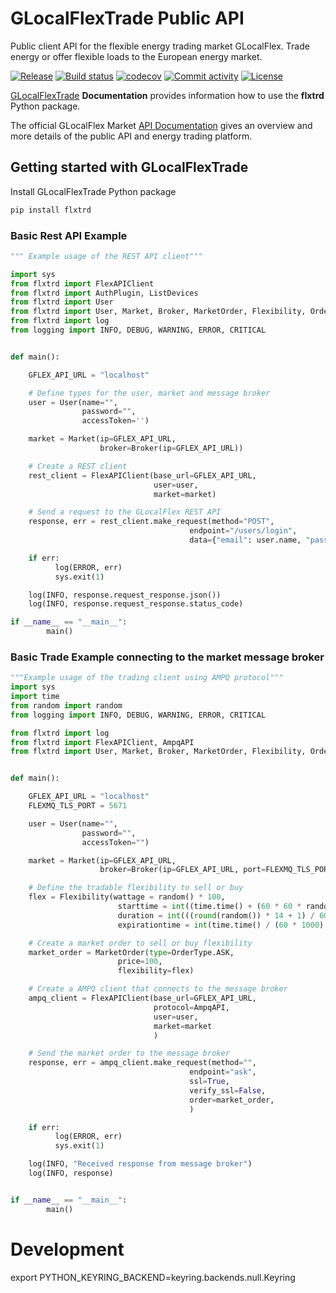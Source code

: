 # GLocalFlexTrade Public API

Public client API for the flexible energy trading market GLocalFlex.
Trade energy or offer flexible loads to the European energy market.

[![Release](https://img.shields.io/github/v/release/glocalflex/flxtrd)](https://img.shields.io/github/v/release/glocalflex/flxtrd)
[![Build status](https://img.shields.io/github/actions/workflow/status/glocalflex/flxtrd/main.yml?branch=main)](https://github.com/glocalflex/flxtrd/actions/workflows/main.yml?query=branch%3Amain)
[![codecov](https://codecov.io/gh/glocalflex/flxtrd/branch/main/graph/badge.svg)](https://codecov.io/gh/glocalflex/flxtrd)
[![Commit activity](https://img.shields.io/github/commit-activity/m/glocalflex/flxtrd)](https://img.shields.io/github/commit-activity/m/glocalflex/flxtrd)
[![License](https://img.shields.io/github/license/glocalflex/flxtrd)](https://img.shields.io/github/license/glocalflex/flxtrd)


[GLocalFlexTrade](https://glocalflex.github.io/GLocalFlexTrade/) **Documentation** provides information how to use the **flxtrd** Python package.

The official GLocalFlex Market [API Documentation](https://www.glocalflexmarket.com/docs/) gives an overview and more details of the public API and energy trading platform.

## Getting started with GLocalFlexTrade


Install GLocalFlexTrade Python package

```sh
pip install flxtrd
```
### Basic Rest API Example

```py
""" Example usage of the REST API client"""

import sys
from flxtrd import FlexAPIClient
from flxtrd import AuthPlugin, ListDevices
from flxtrd import User
from flxtrd import User, Market, Broker, MarketOrder, Flexibility, OrderType
from flxtrd import log
from logging import INFO, DEBUG, WARNING, ERROR, CRITICAL


def main():

    GFLEX_API_URL = "localhost"

    # Define types for the user, market and message broker
    user = User(name="",
                password="",
                accessToken='')

    market = Market(ip=GFLEX_API_URL,
                    broker=Broker(ip=GFLEX_API_URL))

    # Create a REST client
    rest_client = FlexAPIClient(base_url=GFLEX_API_URL,
                                user=user,
                                market=market)

    # Send a request to the GLocalFlex REST API
    response, err = rest_client.make_request(method="POST",
                                        endpoint="/users/login",
                                        data={"email": user.name, "password": user.password})

    if err:
          log(ERROR, err)
          sys.exit(1)

    log(INFO, response.request_response.json())
    log(INFO, response.request_response.status_code)

if __name__ == "__main__":
        main()
```

### Basic Trade Example connecting to the market message broker

```py
"""Example usage of the trading client using AMPQ protocol"""
import sys
import time
from random import random
from logging import INFO, DEBUG, WARNING, ERROR, CRITICAL

from flxtrd import log
from flxtrd import FlexAPIClient, AmpqAPI
from flxtrd import User, Market, Broker, MarketOrder, Flexibility, OrderType


def main():

    GFLEX_API_URL = "localhost"
    FLEXMQ_TLS_PORT = 5671

    user = User(name="",
                password="",
                accessToken="")

    market = Market(ip=GFLEX_API_URL,
                    broker=Broker(ip=GFLEX_API_URL, port=FLEXMQ_TLS_PORT))

    # Define the tradable flexibility to sell or buy
    flex = Flexibility(wattage = random() * 100,
                        starttime = int((time.time() + (60 * 60 * random() * 10)) / 60) * 60 * 1000,
                        duration = int(((round(random()) * 14 + 1) / 60.0) * 60 * 60 * 1000),
                        expirationtime = int(time.time() / (60 * 1000) + random() * 20) * 60 * 1000)

    # Create a market order to sell or buy flexibility
    market_order = MarketOrder(type=OrderType.ASK,
                        price=100,
                        flexibility=flex)

    # Create a AMPQ client that connects to the message broker
    ampq_client = FlexAPIClient(base_url=GFLEX_API_URL,
                                protocol=AmpqAPI,
                                user=user,
                                market=market
                                )

    # Send the market order to the message broker
    response, err = ampq_client.make_request(method="",
                                        endpoint="ask",
                                        ssl=True,
                                        verify_ssl=False,
                                        order=market_order,
                                        )

    if err:
          log(ERROR, err)
          sys.exit(1)

    log(INFO, "Received response from message broker")
    log(INFO, response)


if __name__ == "__main__":
        main()

```

# Development

export PYTHON_KEYRING_BACKEND=keyring.backends.null.Keyring
